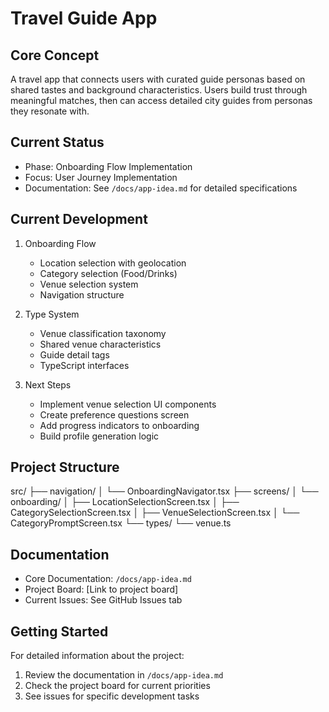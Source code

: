 # Travel Guide App

## Core Concept
A travel app that connects users with curated guide personas based on shared tastes and background characteristics. Users build trust through meaningful matches, then can access detailed city guides from personas they resonate with.

## Current Status
* Phase: Onboarding Flow Implementation
* Focus: User Journey Implementation
* Documentation: See `/docs/app-idea.md` for detailed specifications

## Current Development
1. Onboarding Flow
   * Location selection with geolocation
   * Category selection (Food/Drinks)
   * Venue selection system
   * Navigation structure

2. Type System
   * Venue classification taxonomy
   * Shared venue characteristics
   * Guide detail tags
   * TypeScript interfaces

3. Next Steps
   * Implement venue selection UI components
   * Create preference questions screen
   * Add progress indicators to onboarding
   * Build profile generation logic

## Project Structure
src/
├── navigation/
│   └── OnboardingNavigator.tsx
├── screens/
│   └── onboarding/
│       ├── LocationSelectionScreen.tsx
│       ├── CategorySelectionScreen.tsx
│       ├── VenueSelectionScreen.tsx
│       └── CategoryPromptScreen.tsx
└── types/
    └── venue.ts

## Documentation
* Core Documentation: `/docs/app-idea.md`
* Project Board: [Link to project board]
* Current Issues: See GitHub Issues tab

## Getting Started
For detailed information about the project:
1. Review the documentation in `/docs/app-idea.md`
2. Check the project board for current priorities
3. See issues for specific development tasks 